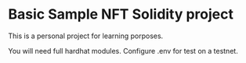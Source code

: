 # Basic Sample NFT Solidity project

This is a personal project for learning porposes.

You will need full hardhat modules.
Configure .env for test on a testnet.
